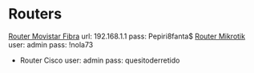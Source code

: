 <!-- TITLE: Routers -->
<!-- SUBTITLE: Listado de Routers -->

# Routers
[Router Movistar Fibra](https://192.168.1.1)
	url: 192.168.1.1
	pass: Pepiri8fanta$
[Router Mikrotik](http://192.168.2.1)
	user: admin
	pass: !nola73
* Router Cisco
	user: admin
	pass: quesitoderretido

